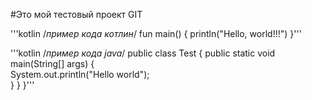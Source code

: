 #Это мой тестовый проект GIT

'''kotlin
/*пример кода котлин*/
fun main() {
    println("Hello, world!!!")
}'''


'''kotlin
/*пример кода java*/
public class Test {
   public static void main(String[] args) {                          
      System.out.println("Hello world");   
   }
}
}'''

